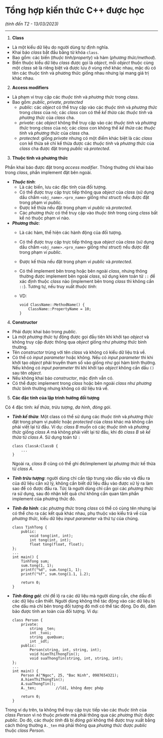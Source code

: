 # Tổng hợp kiến thức C++ được học 
*(tính đến T2 - 13/03/2023)*
___
1. **Class**

- Là một kiểu dữ liệu do người dùng tự định nghĩa.
- Khai báo *class* bắt đầu bằng từ khóa `class`.
- Bao gồm: các biến (*thuộc tính/property*) và hàm (*phương thức/method*).
- Biến thuộc kiểu dữ liệu *class* được gọi là *object*, mỗi *object* thuộc cùng một *class* sẽ là riêng biệt và được lưu ở vùng nhớ khác nhau, 
mặc dù có tên các thuộc tính và phương thức giống nhau nhưng lại mang giá trị khác nhau.

2. **Access modifiers**

- Là phạm vi truy cập các *thuộc tính* và *phương thức* trong *class*.
- Bao gồm: *public*, *private*, *protected*
  - *public*: các *object* có thể truy cập vào các *thuộc tính* và *phương thức* trong *class* của nó; các *class* con có thể *kế thừa* các 
  *thuộc tính* và *phương thức* của *class* cha.
  - *private*: các *object* không thể truy cập vào các *thuộc tính* và *phương thức* trong *class* của nó; các *class* con không thể *kế thừa* các 
  *thuộc tính* và *phương thức* của *class* cha.
  - *protected*: giống *private* nhưng có một điểm khác biệt là các *class* con kế thừa sẽ chỉ kế thừa được các *thuộc tính* và *phương thức* của *class* cha 
  được đặt trong *public* và *protected*.
  
3. **Thuộc tính và phương thức**

Phần khai báo được đặt trong *access modifier*. Thông thường chỉ khai báo trong *class*, phần implement đặt bên ngoài.
- **_Thuộc tính_**:
  - Là các biến, lưu các đặc tính của đối tượng.
  - Có thể được truy cập trực tiếp thông qua *object* của *class* (sử dụng dấu chấm `<obj_name>.<pro_name>` giống như *struct*) nếu được đặt trong phạm vi *public*.
  - Được kế thừa nếu đặt trong phạm vi *public* và *protected*.
  - Các *phương thức* có thể truy cập vào *thuộc tính* trong cùng *class* bất kể nó thuộc phạm vi nào.
- **_Phương thức_**:
  - Là các hàm, thể hiện các hành động của đối tượng.
  - Có thể được truy cập trực tiếp thông qua *object* của *class* (sử dụng dấu chấm `<obj_name>.<pro_name>` giống như *struct*) nếu được đặt trong phạm vi *public*.
  - Được kế thừa nếu đặt trong phạm vi *public* và *protected*.
  - Có thể implement bên trong hoặc bên ngoài *class*, nhưng thông thường được implement bên ngoài *class*, sử dụng kèm toán tử `::` để xác định thuộc *class* nào 
  (implement bên trong *class* thì không cần `::`). 
  Tương tự, nếu truy xuất *thuộc tính*:
  - VD:

        void ClassName::MethodName() { 
            ClassName::PropertyName = 10;
        }

4. **Constructor**

- Phải được khai báo trong *public*.
- Là một *phương thức* tự động được gọi đầu tiên khi khởi tạo *object* và không truy cập được thông qua *object* giống như *phương thức* bình thường.
- Tên *constructor* trùng với tên *class* và không có kiểu dữ liệu trả về.
- Có thể có *input parameter* hoặc không. Nếu có *input parameter* thì khi khởi tạo *object* phải truyền tham số vào giống như gọi hàm bình thường.
Nếu không có *input parameter* thì khi khởi tạo *object* không cần dấu `()` sau tên *object*.
- Nếu không khai báo *constructor*, mặc định vẫn có.
- Có thể được implement trong *class* hoặc bên ngoài *class* như *phương thức* bình thường nhưng không có dữ liệu trả về.

5. **Các đặc tính của lập trình hướng đối tượng**

Có 4 đặc tính: *kế thừa*, *trừu tượng*, *đa hình*, *đóng gói*.
- **_Tính kế thừa_**: Một class có thể sử dụng các *thuộc tính* và *phương thức* đặt trong phạm vi *public* hoặc *protected* của *class* khác mà không cần phải viết lại từ đầu.
Ví dụ: *class B* muốn có các *thuộc tính* và *phương thức* giống *class A* mà không phải viết lại từ đầu, khi đó *class B* sẽ *kế thừa* từ *class A*. Sử dụng 
toán tử `:`
          
      class ClassA:ClassB { 
          ...
      }
  Ngoài ra, *class B* cũng có thể ghi đè/implement lại *phương thức* kế thừa từ *class A*.
- **_Tính trừu tượng_**: người dùng chỉ cần tập trung vào đầu vào và đầu ra của dữ liệu cần xử lý, không cần biết dữ liệu đầu vào được xử lý ra làm sao để có được đầu ra.
Tức là người dùng chỉ cần gọi các *phương thức* ra sử dụng, sau đó nhận kết quả chứ không cần quan tâm phần implement của phương thức đó.
- **_Tính đa hình_**: các *phương thức* trong *class* có thể có cùng tên nhưng lại có thể cho ra các kết quả khác nhau, phụ thuộc vào kiểu trả về của *phương thức*, 
kiểu dữ liệu *input parameter* và thứ tự của chúng.

      class TinhTong {
          public:
              void tong(int, int);
              int tong(int, int);
              float tong(float, float);
      };
      ...
      int main() {
          TinhTong sum;
          sum.tong(1, 1);
          printf("%d", sum.tong(1, 1);
          printf("%f", sum.tong(1.1, 1.2);
      
          return 0;
      }
- **_Tính đóng gói_**: chỉ để lộ ra các dữ liệu mà người dùng cần, che dấu đi các dữ liệu cần thiết. Người dùng không thể tác động vào các dữ liệu bị che dấu mà chỉ bên
trong đối tượng đó mới có thể tác động. Do đó, đảm bảo được tính an toàn của đối tượng. Ví dụ:

      class Person {
          private:
              string _ten;
              int _tuoi;
              string _queQuan;
              int _sdt;
          public:
              Person(string, int, string, int);
              void hienThiThongTin();
              void suaThongTin(string, int, string, int);
      };
      ...
      int main() {
          Person A("Ngoc", 25, "Bac Ninh", 0987654321);
          A.hienThiThongTin();
          A.suaThongTin();
          A._ten;         //lỗi, không được phép
      
          return 0;
      }
Trong ví dụ trên, ta không thể truy cập trực tiếp vào các *thuộc tính* của *class Person* vì nó thuộc *private* mà phải thông qua các *phương thức* được *public*.
Do đó, các *thuộc tính* đã bị *đóng gói* không thể được truy xuất bằng cách thông thường `A._ten` mà phải thông qua *phương thức* được *public* thuộc *class Person*.

